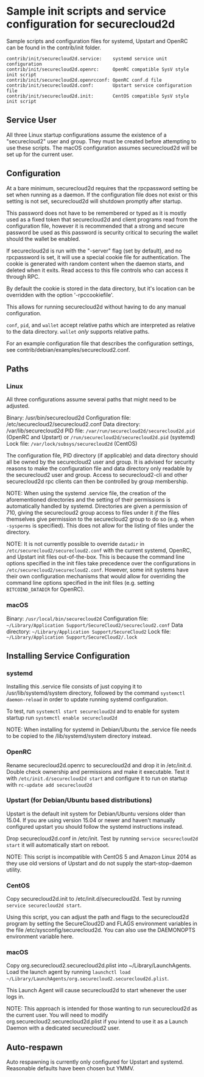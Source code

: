 Sample init scripts and service configuration for securecloud2d
==========================================================

Sample scripts and configuration files for systemd, Upstart and OpenRC
can be found in the contrib/init folder.

    contrib/init/securecloud2d.service:    systemd service unit configuration
    contrib/init/securecloud2d.openrc:     OpenRC compatible SysV style init script
    contrib/init/securecloud2d.openrcconf: OpenRC conf.d file
    contrib/init/securecloud2d.conf:       Upstart service configuration file
    contrib/init/securecloud2d.init:       CentOS compatible SysV style init script

Service User
---------------------------------

All three Linux startup configurations assume the existence of a "securecloud2" user
and group.  They must be created before attempting to use these scripts.
The macOS configuration assumes securecloud2d will be set up for the current user.

Configuration
---------------------------------

At a bare minimum, securecloud2d requires that the rpcpassword setting be set
when running as a daemon.  If the configuration file does not exist or this
setting is not set, securecloud2d will shutdown promptly after startup.

This password does not have to be remembered or typed as it is mostly used
as a fixed token that securecloud2d and client programs read from the configuration
file, however it is recommended that a strong and secure password be used
as this password is security critical to securing the wallet should the
wallet be enabled.

If securecloud2d is run with the "-server" flag (set by default), and no rpcpassword is set,
it will use a special cookie file for authentication. The cookie is generated with random
content when the daemon starts, and deleted when it exits. Read access to this file
controls who can access it through RPC.

By default the cookie is stored in the data directory, but it's location can be overridden
with the option '-rpccookiefile'.

This allows for running securecloud2d without having to do any manual configuration.

`conf`, `pid`, and `wallet` accept relative paths which are interpreted as
relative to the data directory. `wallet` *only* supports relative paths.

For an example configuration file that describes the configuration settings,
see contrib/debian/examples/securecloud2.conf.

Paths
---------------------------------

### Linux

All three configurations assume several paths that might need to be adjusted.

Binary:              /usr/bin/securecloud2d
Configuration file:  /etc/securecloud2/securecloud2.conf
Data directory:      /var/lib/securecloud2d
PID file:            `/var/run/securecloud2d/securecloud2d.pid` (OpenRC and Upstart) or `/run/securecloud2d/securecloud2d.pid` (systemd)
Lock file:           `/var/lock/subsys/securecloud2d` (CentOS)

The configuration file, PID directory (if applicable) and data directory
should all be owned by the securecloud2 user and group.  It is advised for security
reasons to make the configuration file and data directory only readable by the
securecloud2 user and group.  Access to securecloud2-cli and other securecloud2d rpc clients
can then be controlled by group membership.

NOTE: When using the systemd .service file, the creation of the aforementioned
directories and the setting of their permissions is automatically handled by
systemd. Directories are given a permission of 710, giving the securecloud2 group
access to files under it _if_ the files themselves give permission to the
securecloud2 group to do so (e.g. when `-sysperms` is specified). This does not allow
for the listing of files under the directory.

NOTE: It is not currently possible to override `datadir` in
`/etc/securecloud2/securecloud2.conf` with the current systemd, OpenRC, and Upstart init
files out-of-the-box. This is because the command line options specified in the
init files take precedence over the configurations in
`/etc/securecloud2/securecloud2.conf`. However, some init systems have their own
configuration mechanisms that would allow for overriding the command line
options specified in the init files (e.g. setting `BITCOIND_DATADIR` for
OpenRC).

### macOS

Binary:              `/usr/local/bin/securecloud2d`
Configuration file:  `~/Library/Application Support/SecureCloud2/securecloud2.conf`
Data directory:      `~/Library/Application Support/SecureCloud2`
Lock file:           `~/Library/Application Support/SecureCloud2/.lock`

Installing Service Configuration
-----------------------------------

### systemd

Installing this .service file consists of just copying it to
/usr/lib/systemd/system directory, followed by the command
`systemctl daemon-reload` in order to update running systemd configuration.

To test, run `systemctl start securecloud2d` and to enable for system startup run
`systemctl enable securecloud2d`

NOTE: When installing for systemd in Debian/Ubuntu the .service file needs to be copied to the /lib/systemd/system directory instead.

### OpenRC

Rename securecloud2d.openrc to securecloud2d and drop it in /etc/init.d.  Double
check ownership and permissions and make it executable.  Test it with
`/etc/init.d/securecloud2d start` and configure it to run on startup with
`rc-update add securecloud2d`

### Upstart (for Debian/Ubuntu based distributions)

Upstart is the default init system for Debian/Ubuntu versions older than 15.04. If you are using version 15.04 or newer and haven't manually configured upstart you should follow the systemd instructions instead.

Drop securecloud2d.conf in /etc/init.  Test by running `service securecloud2d start`
it will automatically start on reboot.

NOTE: This script is incompatible with CentOS 5 and Amazon Linux 2014 as they
use old versions of Upstart and do not supply the start-stop-daemon utility.

### CentOS

Copy securecloud2d.init to /etc/init.d/securecloud2d. Test by running `service securecloud2d start`.

Using this script, you can adjust the path and flags to the securecloud2d program by
setting the SecureCloud2D and FLAGS environment variables in the file
/etc/sysconfig/securecloud2d. You can also use the DAEMONOPTS environment variable here.

### macOS

Copy org.securecloud2.securecloud2d.plist into ~/Library/LaunchAgents. Load the launch agent by
running `launchctl load ~/Library/LaunchAgents/org.securecloud2.securecloud2d.plist`.

This Launch Agent will cause securecloud2d to start whenever the user logs in.

NOTE: This approach is intended for those wanting to run securecloud2d as the current user.
You will need to modify org.securecloud2.securecloud2d.plist if you intend to use it as a
Launch Daemon with a dedicated securecloud2 user.

Auto-respawn
-----------------------------------

Auto respawning is currently only configured for Upstart and systemd.
Reasonable defaults have been chosen but YMMV.
